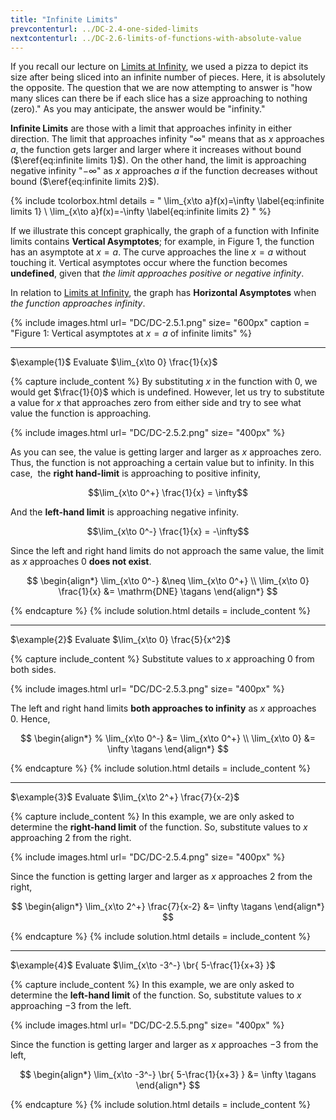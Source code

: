 ```yaml
---
title: "Infinite Limits"
prevcontenturl: ../DC-2.4-one-sided-limits
nextcontenturl: ../DC-2.6-limits-of-functions-with-absolute-value
---
```


 If you recall our lecture on [Limits at Infinity](../DC-2.3-limits-at-infinity), we used a pizza to depict its size after being sliced into an infinite number of pieces. Here, it is absolutely the opposite. The question that we are now attempting to answer is "how many slices can there be if each slice has a size approaching to nothing (zero)." 
As you may anticipate, the answer would be "infinity."


**Infinite Limits** are those with a limit that approaches infinity in either direction. The limit that approaches infinity "$\infty$" means that as $x$ approaches $a$, the function gets larger and larger where it increases without bound ($\eref{eq:infinite limits 1}$). On the other hand, the limit is approaching negative infinity "$-\infty$" as $x$ approaches $a$ if the function decreases without bound ($\eref{eq:infinite limits 2}$).
 

{% include tcolorbox.html
    details = "
        \lim_{x\to a}f(x)=\infty 
		    \label{eq:infinite limits 1} \\
	    \lim_{x\to a}f(x)=-\infty
		    \label{eq:infinite limits 2}
    "
%}




If we illustrate this concept graphically, the graph of a function with Infinite limits contains **Vertical Asymptotes**; for example, in Figure 1, the function has an asymptote at $x=a$. The curve approaches the line $x=a$ without touching it. Vertical asymptotes occur where the function becomes **undefined**, given that *the limit approaches positive or negative infinity*. 

In relation to [Limits at Infinity](../DC-2.3-limits-at-infinity), the graph has **Horizontal Asymptotes** when *the function approaches infinity*.

{% include images.html 
    url= "DC/DC-2.5.1.png" 
    size= "600px"
    caption = "Figure 1: Vertical asymptotes at $x=a$ of infinite limits"
%}










---
$\example{1}$
Evaluate $\lim_{x\to 0} \frac{1}{x}$

{% capture include_content %}
By substituting $x$ in the function with 0, we would get $\frac{1}{0}$ which is undefined. However, let us try to substitute a value for $x$ that approaches zero from either side and try to see what value the function is approaching.

{% include images.html 
    url= "DC/DC-2.5.2.png" 
    size= "400px"
%}


As you can see, the value is getting larger and larger as $x$ approaches zero. Thus, the function is not approaching a certain value but to infinity. In this case, 
the **right hand-limit** is approaching to positive infinity,

$$\lim_{x\to 0^+} \frac{1}{x} = \infty$$

And the **left-hand limit** is approaching negative infinity.

$$\lim_{x\to 0^-} \frac{1}{x} = -\infty$$

Since the left and right hand limits do not approach the same value, the limit as $x$ approaches $0$ **does not exist**.

$$
\begin{align*}
	\lim_{x\to 0^-} &\neq \lim_{x\to 0^+} \\  
	\lim_{x\to 0} \frac{1}{x} &= \mathrm{DNE}	\tagans
\end{align*}
$$

{% endcapture %}
{% include solution.html details = include_content %}






---
$\example{2}$
Evaluate $\lim_{x\to 0} \frac{5}{x^2}$

{% capture include_content %}
Substitute values to $x$ approaching 0 from both sides.

{% include images.html 
    url= "DC/DC-2.5.3.png" 
    size= "400px"
%}

The left and right hand limits **both approaches to infinity** as $x$ approaches 0. Hence,

$$
\begin{align*}
%	\lim_{x\to 0^-} &= \lim_{x\to 0^+} \\  
	\lim_{x\to 0} &= \infty		\tagans
\end{align*}
$$

{% endcapture %}
{% include solution.html details = include_content %}






---
$\example{3}$
Evaluate $\lim_{x\to 2^+} \frac{7}{x-2}$

{% capture include_content %}
In this example, we are only asked to determine the **right-hand limit** of the function. So, substitute values to $x$ approaching 2 from the right.

{% include images.html 
    url= "DC/DC-2.5.4.png" 
    size= "400px"
%}

Since the function is getting larger and larger as $x$ approaches 2 from the right,

$$
\begin{align*}
	\lim_{x\to 2^+} \frac{7}{x-2} &= \infty	\tagans
\end{align*}
$$

{% endcapture %}
{% include solution.html details = include_content %}







---
$\example{4}$
Evaluate $\lim_{x\to -3^-} \br{ 5-\frac{1}{x+3} }$

{% capture include_content %}
In this example, we are only asked to determine the **left-hand limit** of the function. So, substitute values to $x$ approaching $-3$ from the left.

{% include images.html 
    url= "DC/DC-2.5.5.png" 
    size= "400px"
%}

Since the function is getting larger and larger as $x$ approaches $-3$ from the left,

$$
\begin{align*}
	\lim_{x\to -3^-} \br{ 5-\frac{1}{x+3} } &= \infty	\tagans
\end{align*}
$$

{% endcapture %}
{% include solution.html details = include_content %}

